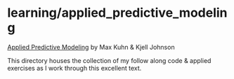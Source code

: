 # learning/applied_predictive_modeling

[Applied Predictive Modeling](http://appliedpredictivemodeling.com/)
by Max Kuhn & Kjell Johnson

This directory houses the collection of my follow along code & applied exercises as I work through this excellent text.